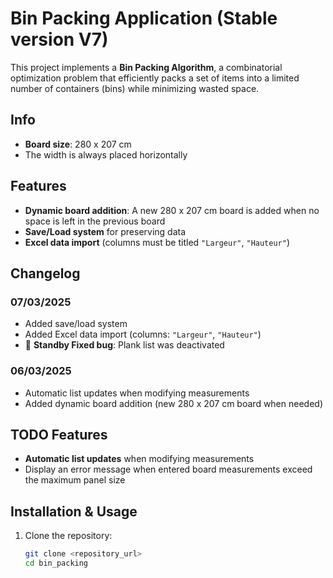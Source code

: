 # Bin Packing Application (Stable version V7)

This project implements a **Bin Packing Algorithm**, a combinatorial optimization problem that efficiently packs a set of items into a limited number of containers (bins) while minimizing wasted space.

## Info

- **Board size**: 280 x 207 cm
- The width is always placed horizontally

## Features

- **Dynamic board addition**: A new 280 x 207 cm board is added when no space is left in the previous board  
- **Save/Load system** for preserving data  
- **Excel data import** (columns must be titled `"Largeur"`, `"Hauteur"`)  

## Changelog

### 07/03/2025
- Added save/load system  
- Added Excel data import (columns: `"Largeur"`, `"Hauteur"`)  
- 🐛 **Standby Fixed bug**: Plank list was deactivated  

### 06/03/2025
- Automatic list updates when modifying measurements  
- Added dynamic board addition (new 280 x 207 cm board when needed)  

## TODO Features
- **Automatic list updates** when modifying measurements 
- Display an error message when entered board measurements exceed the maximum panel size  

## Installation & Usage

1. Clone the repository:  
   ```bash
   git clone <repository_url>
   cd bin_packing

